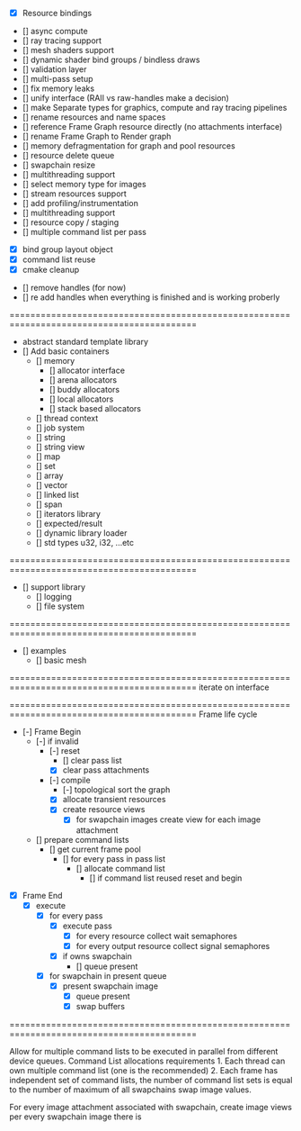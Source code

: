 - [x] Resource bindings
- [] async compute
- [] ray tracing support
- [] mesh shaders support
- [] dynamic shader bind groups / bindless draws
- [] validation layer
- [] multi-pass setup
- [] fix memory leaks
- [] unify interface (RAII vs raw-handles make a decision) 
- [] make Separate types for graphics, compute and ray tracing pipelines
- [] rename resources and name spaces 
- [] reference Frame Graph resource directly (no attachments interface)
- [] rename Frame Graph to Render graph
- [] memory defragmentation for graph and pool resources
- [] resource delete queue
- [] swapchain resize
- [] multithreading support
- [] select memory type for images
- [] stream resources support
- [] add profiling/instrumentation
- [] multithreading support
- [] resource copy / staging
- [] multiple command list per pass
- [x] bind group layout object
- [x] command list reuse
- [x] cmake cleanup
- [] remove handles (for now)
- [] re add handles when everything is finished and is working proberly

==========================================================================================
- abstract standard template library
- [] Add basic containers
    - [] memory
        - [] allocator interface
        - [] arena allocators
        - [] buddy allocators
        - [] local allocators
        - [] stack based allocators
    - [] thread context
    - [] job system
    - [] string
    - [] string view
    - [] map
    - [] set
    - [] array
    - [] vector
    - [] linked list
    - [] span
    - [] iterators library
    - [] expected/result
    - [] dynamic library loader
    - [] std types u32, i32, ...etc

==========================================================================================
- [] support library 
    - [] logging
    - [] file system

==========================================================================================
- [] examples
    - [] basic mesh

==========================================================================================
iterate on interface
    

==========================================================================================
Frame life cycle
- [-] Frame Begin
    - [-] if invalid
        - [-] reset
            - [] clear pass list
            - [x] clear pass attachments
        - [-] compile
            - [-] topological sort the graph
            - [x] allocate transient resources
            - [x] create resource views
                - [x] for swapchain images create view for each image attachment
    - [] prepare command lists
        - [] get current frame pool
            - [] for every pass in pass list
                - [] allocate command list
                    - [] if command list reused reset and begin
- [x] Frame End
    - [x] execute
        - [x] for every pass
            - [x] execute pass
                - [x] for every resource collect wait semaphores
                - [x] for every output resource collect signal semaphores
            - [x] if owns swapchain
                - [] queue present
        - [x] for swapchain in present queue
            - [x] present swapchain image
                - [x] queue present 
                - [x] swap buffers

==========================================================================================

Allow for multiple command lists to be executed in parallel from different device queues.
Command List allocations requirements
    1. Each thread can own multiple command list (one is the recommended)
    2. Each frame has independent set of command lists, the number of command list sets
    is equal to the number of maximum of all swapchains swap image values.

For every image attachment associated with swapchain, create image views per every swapchain image there is